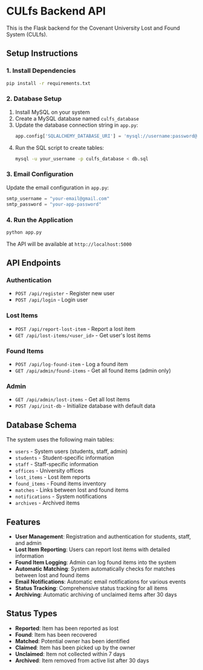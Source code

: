 
# CULfs Backend API

This is the Flask backend for the Covenant University Lost and Found System (CULfs).

## Setup Instructions

### 1. Install Dependencies

```bash
pip install -r requirements.txt
```

### 2. Database Setup

1. Install MySQL on your system
2. Create a MySQL database named `culfs_database`
3. Update the database connection string in `app.py`:
   ```python
   app.config['SQLALCHEMY_DATABASE_URI'] = 'mysql://username:password@localhost/culfs_database'
   ```
4. Run the SQL script to create tables:
   ```bash
   mysql -u your_username -p culfs_database < db.sql
   ```

### 3. Email Configuration

Update the email configuration in `app.py`:
```python
smtp_username = "your-email@gmail.com"
smtp_password = "your-app-password"
```

### 4. Run the Application

```bash
python app.py
```

The API will be available at `http://localhost:5000`

## API Endpoints

### Authentication
- `POST /api/register` - Register new user
- `POST /api/login` - Login user

### Lost Items
- `POST /api/report-lost-item` - Report a lost item
- `GET /api/lost-items/<user_id>` - Get user's lost items

### Found Items
- `POST /api/log-found-item` - Log a found item
- `GET /api/admin/found-items` - Get all found items (admin only)

### Admin
- `GET /api/admin/lost-items` - Get all lost items
- `POST /api/init-db` - Initialize database with default data

## Database Schema

The system uses the following main tables:
- `users` - System users (students, staff, admin)
- `students` - Student-specific information
- `staff` - Staff-specific information
- `offices` - University offices
- `lost_items` - Lost item reports
- `found_items` - Found items inventory
- `matches` - Links between lost and found items
- `notifications` - System notifications
- `archives` - Archived items

## Features

- **User Management**: Registration and authentication for students, staff, and admin
- **Lost Item Reporting**: Users can report lost items with detailed information
- **Found Item Logging**: Admin can log found items into the system
- **Automatic Matching**: System automatically checks for matches between lost and found items
- **Email Notifications**: Automatic email notifications for various events
- **Status Tracking**: Comprehensive status tracking for all items
- **Archiving**: Automatic archiving of unclaimed items after 30 days

## Status Types

- **Reported**: Item has been reported as lost
- **Found**: Item has been recovered
- **Matched**: Potential owner has been identified
- **Claimed**: Item has been picked up by the owner
- **Unclaimed**: Item not collected within 7 days
- **Archived**: Item removed from active list after 30 days

